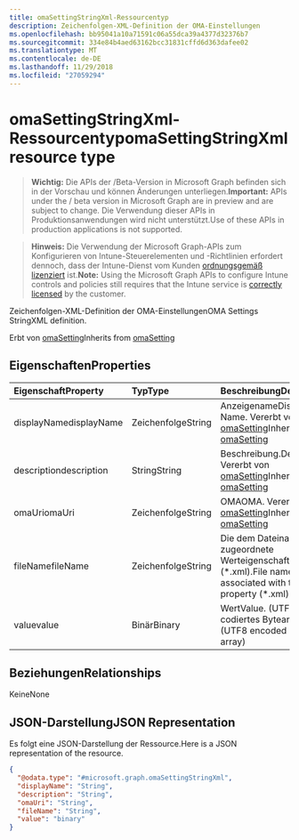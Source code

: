 ```yaml
---
title: omaSettingStringXml-Ressourcentyp
description: Zeichenfolgen-XML-Definition der OMA-Einstellungen
ms.openlocfilehash: bb95041a10a71591c06a55dca39a4377d32376b7
ms.sourcegitcommit: 334e84b4aed63162bcc31831cffd6d363dafee02
ms.translationtype: MT
ms.contentlocale: de-DE
ms.lasthandoff: 11/29/2018
ms.locfileid: "27059294"
---
```

# <a name="omasettingstringxml-resource-type"></a><span data-ttu-id="00d33-103">omaSettingStringXml-Ressourcentyp</span><span class="sxs-lookup"><span data-stu-id="00d33-103">omaSettingStringXml resource type</span></span>

> <span data-ttu-id="00d33-104">**Wichtig:** Die APIs der /Beta-Version in Microsoft Graph befinden sich in der Vorschau und können Änderungen unterliegen.</span><span class="sxs-lookup"><span data-stu-id="00d33-104">**Important:** APIs under the / beta version in Microsoft Graph are in preview and are subject to change.</span></span> <span data-ttu-id="00d33-105">Die Verwendung dieser APIs in Produktionsanwendungen wird nicht unterstützt.</span><span class="sxs-lookup"><span data-stu-id="00d33-105">Use of these APIs in production applications is not supported.</span></span>

> <span data-ttu-id="00d33-106">**Hinweis:** Die Verwendung der Microsoft Graph-APIs zum Konfigurieren von Intune-Steuerelementen und -Richtlinien erfordert dennoch, dass der Intune-Dienst vom Kunden [ordnungsgemäß lizenziert](https://go.microsoft.com/fwlink/?linkid=839381) ist.</span><span class="sxs-lookup"><span data-stu-id="00d33-106">**Note:** Using the Microsoft Graph APIs to configure Intune controls and policies still requires that the Intune service is [correctly licensed](https://go.microsoft.com/fwlink/?linkid=839381) by the customer.</span></span>

<span data-ttu-id="00d33-107">Zeichenfolgen-XML-Definition der OMA-Einstellungen</span><span class="sxs-lookup"><span data-stu-id="00d33-107">OMA Settings StringXML definition.</span></span>

<span data-ttu-id="00d33-108">Erbt von [omaSetting](../resources/intune-deviceconfig-omasetting.md)</span><span class="sxs-lookup"><span data-stu-id="00d33-108">Inherits from [omaSetting](../resources/intune-deviceconfig-omasetting.md)</span></span>

## <a name="properties"></a><span data-ttu-id="00d33-109">Eigenschaften</span><span class="sxs-lookup"><span data-stu-id="00d33-109">Properties</span></span>
|<span data-ttu-id="00d33-110">Eigenschaft</span><span class="sxs-lookup"><span data-stu-id="00d33-110">Property</span></span>|<span data-ttu-id="00d33-111">Typ</span><span class="sxs-lookup"><span data-stu-id="00d33-111">Type</span></span>|<span data-ttu-id="00d33-112">Beschreibung</span><span class="sxs-lookup"><span data-stu-id="00d33-112">Description</span></span>|
|:---|:---|:---|
|<span data-ttu-id="00d33-113">displayName</span><span class="sxs-lookup"><span data-stu-id="00d33-113">displayName</span></span>|<span data-ttu-id="00d33-114">Zeichenfolge</span><span class="sxs-lookup"><span data-stu-id="00d33-114">String</span></span>|<span data-ttu-id="00d33-115">Anzeigename</span><span class="sxs-lookup"><span data-stu-id="00d33-115">Display Name.</span></span> <span data-ttu-id="00d33-116">Vererbt von [omaSetting](../resources/intune-deviceconfig-omasetting.md)</span><span class="sxs-lookup"><span data-stu-id="00d33-116">Inherited from [omaSetting](../resources/intune-deviceconfig-omasetting.md)</span></span>|
|<span data-ttu-id="00d33-117">description</span><span class="sxs-lookup"><span data-stu-id="00d33-117">description</span></span>|<span data-ttu-id="00d33-118">String</span><span class="sxs-lookup"><span data-stu-id="00d33-118">String</span></span>|<span data-ttu-id="00d33-119">Beschreibung.</span><span class="sxs-lookup"><span data-stu-id="00d33-119">Description.</span></span> <span data-ttu-id="00d33-120">Vererbt von [omaSetting](../resources/intune-deviceconfig-omasetting.md)</span><span class="sxs-lookup"><span data-stu-id="00d33-120">Inherited from [omaSetting](../resources/intune-deviceconfig-omasetting.md)</span></span>|
|<span data-ttu-id="00d33-121">omaUri</span><span class="sxs-lookup"><span data-stu-id="00d33-121">omaUri</span></span>|<span data-ttu-id="00d33-122">Zeichenfolge</span><span class="sxs-lookup"><span data-stu-id="00d33-122">String</span></span>|<span data-ttu-id="00d33-123">OMA</span><span class="sxs-lookup"><span data-stu-id="00d33-123">OMA.</span></span> <span data-ttu-id="00d33-124">Vererbt von [omaSetting](../resources/intune-deviceconfig-omasetting.md)</span><span class="sxs-lookup"><span data-stu-id="00d33-124">Inherited from [omaSetting](../resources/intune-deviceconfig-omasetting.md)</span></span>|
|<span data-ttu-id="00d33-125">fileName</span><span class="sxs-lookup"><span data-stu-id="00d33-125">fileName</span></span>|<span data-ttu-id="00d33-126">Zeichenfolge</span><span class="sxs-lookup"><span data-stu-id="00d33-126">String</span></span>|<span data-ttu-id="00d33-127">Die dem Dateinamen zugeordnete Werteigenschaft (\*.xml).</span><span class="sxs-lookup"><span data-stu-id="00d33-127">File name associated with the Value property (\*.xml).</span></span>|
|<span data-ttu-id="00d33-128">value</span><span class="sxs-lookup"><span data-stu-id="00d33-128">value</span></span>|<span data-ttu-id="00d33-129">Binär</span><span class="sxs-lookup"><span data-stu-id="00d33-129">Binary</span></span>|<span data-ttu-id="00d33-130">Wert</span><span class="sxs-lookup"><span data-stu-id="00d33-130">Value.</span></span> <span data-ttu-id="00d33-131">(UTF8-codiertes Bytearray)</span><span class="sxs-lookup"><span data-stu-id="00d33-131">(UTF8 encoded byte array)</span></span>|

## <a name="relationships"></a><span data-ttu-id="00d33-132">Beziehungen</span><span class="sxs-lookup"><span data-stu-id="00d33-132">Relationships</span></span>
<span data-ttu-id="00d33-133">Keine</span><span class="sxs-lookup"><span data-stu-id="00d33-133">None</span></span>
## <a name="json-representation"></a><span data-ttu-id="00d33-134">JSON-Darstellung</span><span class="sxs-lookup"><span data-stu-id="00d33-134">JSON Representation</span></span>
<span data-ttu-id="00d33-135">Es folgt eine JSON-Darstellung der Ressource.</span><span class="sxs-lookup"><span data-stu-id="00d33-135">Here is a JSON representation of the resource.</span></span>
<!-- {
  "blockType": "resource",
  "@odata.type": "microsoft.graph.omaSettingStringXml"
}
-->
``` json
{
  "@odata.type": "#microsoft.graph.omaSettingStringXml",
  "displayName": "String",
  "description": "String",
  "omaUri": "String",
  "fileName": "String",
  "value": "binary"
}
```





